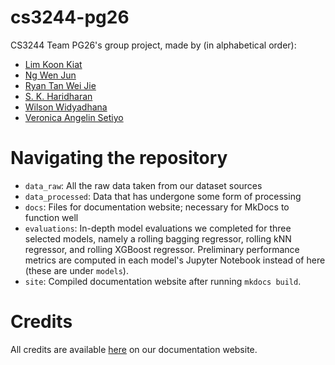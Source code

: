 # cs3244-pg26
CS3244 Team PG26's group project, made by (in alphabetical order):
* [Lim Koon Kiat](https://github.com/limkoonkiat)
* [Ng Wen Jun](https://github.com/wenjunthenwj)
* [Ryan Tan Wei Jie](https://github.com/chiralcentre)
* [S. K. Haridharan](https://github.com/hari-dharan)
* [Wilson Widyadhana](https://github.com/wilsonwid/)
* [Veronica Angelin Setiyo](https://github.com/veronicangelin)

# Navigating the repository

* `data_raw`: All the raw data taken from our dataset sources
* `data_processed`: Data that has undergone some form of processing
* `docs`: Files for documentation website; necessary for MkDocs to function well
* `evaluations`: In-depth model evaluations we completed for three selected models, namely a rolling bagging regressor, rolling kNN regressor, and rolling XGBoost regressor. Preliminary performance metrics are computed in each model's Jupyter Notebook instead of here (these are under `models`).
* `site`: Compiled documentation website after running `mkdocs build`.

# Credits
All credits are available [here](https://wilsonwid.github.io/cs3244-pg26/credits/) on our documentation website.
